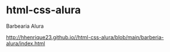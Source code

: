 # html-css-alura
 
Barbearia Alura

http://hhenrique23.github.io//html-css-alura/blob/main/barberia-alura/index.html